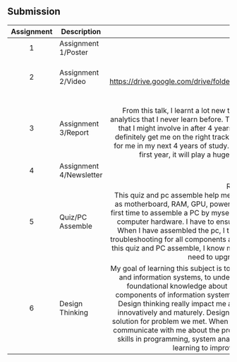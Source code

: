 ## Submission
| Assignment | Description  | Reflection |
| :-----: |  ------ | :-----: | 
| 1 | Assignment 1/Poster | Reflection 1 <br> aaaa| 
| 2 | Assignment 2/Video | Reflection 2 <br> aaaa <br> https://drive.google.com/drive/folders/1Dq5C8PDExWydHJ8A3ihGCFXFyW6USKns?usp=sharing| 
| 3 | Assignment 3/Report | Reflection 3 <br> From this talk, I learnt a lot new things that related to system development and analytics that I never learn before. This talk gives me a view of the career opportunity that I might involve in after 4 years of study in UTM. The tips given by Ms.Qistina definitely get me on the right track towards my goal, it will definitely be very useful for me in my next 4 years of study. I feel grateful to attend this talk when I am in my first year, it will play a huge role to impact me to be a better student. | 
| 4 | Assignment 4/Newsletter | Reflection 4 <br>|
| 5 | Quiz/PC Assemble | Reflection Quiz <br> This quiz and pc assemble help me to understand components of a computer such as motherboard, RAM, GPU, power supply unit, cooling system and so on. This is a first time to assemble a PC by myself. I gain a lot of knowledge and experience about computer hardware. I have to ensure all the cables is connecting to the right port. When I have assembled the pc, I try to start up it, but it failed at the first time. I do troubleshooting for all components and cables to ensure the connection is tight. After this quiz and PC assemble, I know more about my PC, so there will be no problem if I need to upgrade any components in it. |
| 6 | Design Thinking  |My goal of learning this subject is to acquire a thorough understanding of technology and information systems, to understand how can it apply in real-life. Now I have foundational knowledge about it this subject, it makes me understand basic components of information system viz computer hardware, software and network. Design thinking really impact me a lot, it encourages me to think more creatively, innovatively and maturely. Design thinking allows me to create and provide some solution for problem we met. When I provide any solution, my teammates will always communicate with me about the pros and cons of my solution. I plan to enhance my skills in programming, system analysis and database management by continuous learning to improve my potential in the industry.|
